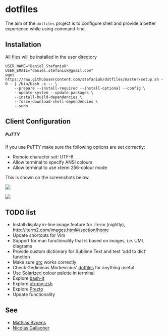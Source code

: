 dotfiles
========

The aim of the `dotfiles` project is to configure shell and provide a better experience while using command-line.

Installation
------------

All files will be installed in the user directory

    USER_NAME="Daniel Stefaniuk"
    USER_EMAIL="daniel.stefaniuk@gmail.com"
    wget https://raw.githubusercontent.com/stefaniuk/dotfiles/master/setup.sh -O - | /bin/bash -s -- \
        --prepare --install-required --install-optional --config \
        --update-system --update-packages \
        --install-build-dependencies \
        --force-download-shell-dependencies \
        --sudo

Client Configuration
--------------------

##### PuTTY

If you use PuTTY make sure the following options are set correctly:

 * Remote character set: UTF-8
 * Allow terminal to specify ANSI colours
 * Allow terminal to use xterm 256-colour mode

This is shown on the screenshots below.

![](http://i.imgur.com/YxU1JLb.png)

![](http://i.imgur.com/xH8tGA9.png)

TODO list
---------

 * Install display in-line image feature for iTerm (nightly), http://iterm2.com/images.html#/section/home
 * Update shortcuts for Vim
 * Support for man functionality that is based on images, i.e. UML diagrams
 * Provide custom dictionary for Sublime Text and test 'add to dict' function
 * Make sure [grc](http://korpus.juls.savba.sk/~garabik/software/grc.html) works correctly
 * Check Gediminas Morkevicius' [dotfiles](https://github.com/l3pp4rd/dotfiles) for anything useful
 * Use [Solarized](http://ethanschoonover.com/solarized) colour palette in terminal
 * Explore [bash-it](https://github.com/revans/bash-it)
 * Explore [oh-my-zsh](https://github.com/robbyrussell/oh-my-zsh)
 * Explore [Prezto](https://github.com/sorin-ionescu/prezto)
 * Update functionality

See
---

 * [Mathias Bynens](https://github.com/mathiasbynens/dotfiles)
 * [Nicolas Gallagher](https://github.com/necolas/dotfiles)
